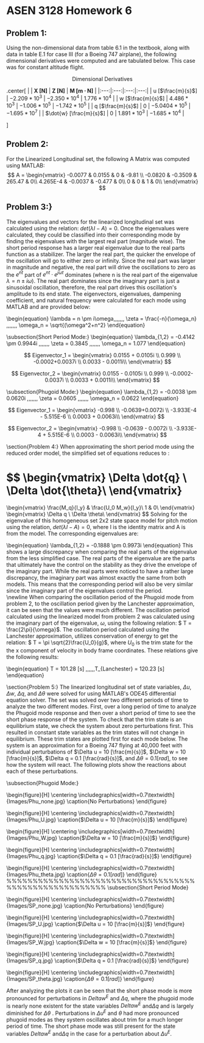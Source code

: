 
# ASEN 3128 Homework 6

## Problem 1:
Using the non-dimensional data from table 6.1 in the textbook, along with data in table E.1 for case III (for a Boeing 747 airplane), the following dimensional derivatives were computed and are tabulated below. This case was for constant altitude flight.
<p align="center">
  Dimensional Derivatives
<p\>

.center[
| | **X [N]** | **Z [N]** | **M [m $\cdot$ N]** |
|:---:|:---:|:---:|:---:|
| u [$\frac{m}{s}$]       | $-2.209*10^3$ |  $-2.350*10^4$  |  $1.776*10^4$   |
| w [$\frac{m}{s}$]       |  $4.486*10^3$ |  $-1.006*10^5$  |  $-1.742*10^5$  |
| q [$\frac{m}{s}$]       |  0            |  $-5.0404*10^5$ |  $-1.695*10^7$  |
| $\dot{w} [\frac{m}{s}$] |  0            |  $1.891*10^3$   |  $-1.685*10^4$  |

]


## Problem 2:
For the Linearized Longitudinal set, the following A Matrix was computed using MATLAB:
$$
A =
\begin{vmatrix}
-0.0077 & 0.0155 & 0 & -9.81 \\
-0.0820 & -0.3509 & 265.47 & 0\\
4.265E-4 & -0.0037 & -0.477 & 0\\
0 & 0 & 1 & 0\\
\end{vmatrix}
$$


## Problem 3:}
The eigenvalues and vectors for the linearized longitudinal set was calculated using the relation: $det(\lambda I - A) = 0$. Once the eigenvalues were calculated, they could be classified into their corresponding mode by finding the eigenvalues with the largest real part (magnitude wise). The short period response has a larger real eigenvalue due to the real parts function as a stabilizer. The larger the real part, the quicker the envelope of the oscillation will go to either zero or infinity. Since the real part was larger in magnitude and negative, the real part will drive the oscillations to zero as the $e^{n t}$ part of $e^{n t}\cdot e^{j\omega t}$ dominates (where n is the real part of the eigenvalue $\lambda = n \pm i\omega$). The real part dominates since the imaginary part is just a sinusoidal oscillation, therefore, the real part drives this oscillation's amplitude to its end state. The eigenvectors, eigenvalues, dampening coefficient, and natural frequency were calculated for each mode  using MATLAB and are provided below:

\begin{equation}
\lambda = n \pm i\omega,\,\,\,\,\,\, \zeta = \frac{-n}{\omega_n}  ,\,\,\,\,\,\, \omega_n = \sqrt{(\omega^2+n^2}
\end{equation}

\subsection{Short Period Mode:}
\begin{equation}
\lambda_{1,2} = -0.4142 \pm 0.9944i ,\,\,\,\,\,\, \zeta = 0.3845  ,\,\,\,\,\,\, \omega_n = 1.077
\end{equation}

$$
Eigenvector_1 =
\begin{vmatrix}
0.0155 + 0.0105i \\
0.999 \\
-0.0002+0.0037i \\
0.0033 - 0.0011i\\
\end{vmatrix}
$$

$$
Eigenvector_2 =
\begin{vmatrix}
0.0155 - 0.0105i \\
0.999 \\
-0.0002-0.0037i \\
0.0033 + 0.0011i\\
\end{vmatrix}
$$

\subsection{Phugoid Mode:}
\begin{equation}
\lambda_{1,2} = -0.0038 \pm 0.0620i ,\,\,\,\,\,\, \zeta = 0.0605  ,\,\,\,\,\,\, \omega_n = 0.0622
\end{equation}


$$
Eigenvector_1 =
\begin{vmatrix}
-0.998 \\
-0.0639+0.0072i \\
-3.933E-4 - 5.515E-6 \\
0.0003 + 0.0063i\\
\end{vmatrix}
$$

$$
Eigenvector_2 =
\begin{vmatrix}
-0.998 \\
-0.0639 - 0.0072i \\
-3.933E-4 + 5.515E-6 \\
0.0003 - 0.0063i\\
\end{vmatrix}
$$

\section{Problem 4:}
When approximating the short period mode using the reduced order model, the simplified set of equations reduces to :


$$
\begin{vmatrix}
\Delta \dot{q} \\
\Delta \dot{\theta}\\
\end{vmatrix}
= 
\begin{vmatrix}
\frac{M_q}{I_y} & \frac{U_0 M_w}{I_y}\\
1 & 0\\
\end{vmatrix}
\begin{vmatrix}
\Delta q \\
\Delta \theta\\
\end{vmatrix}
$$
Solving for the eigenvalue of this homogeneous set 2x2 state space model for pitch motion using the relation, $det(\lambda I - A) = 0$, where I is the identity matrix and A is from the model. The corresponding eigenvalues are:

\begin{equation}
\lambda_{1,2} = -0.1888 \pm 0.9973i 
\end{equation}
 This shows a large discrepancy when comparing the real parts of the eigenvalue from the less simplified case. The real parts of the eigenvalue are the parts that ultimately have the control on the stability as they drive the envelope of the imaginary part. While the real parts were noticed to have a rather large discrepancy, the imaginary part was almost exactly the same from both models. This means that the corresponding period will also be very similar since the imaginary part of the eigenvalues control the period.  
 \newline
 When comparing the oscillation period of the Phugoid mode from problem 2, to the oscillation period given by the Lanchester approximation, it can be seen that the values were much different.
 The oscillation period calculated using the linearized model from problem 2 was calculated using the imaginary part of the eigenvalue, $\omega$, using the following relation: $ T = \frac{2\pi}{\omega}$. The oscillation period calculated using the Lanchester approximation, utilizes conservation of energy to get the relation: $ T = \pi \sqrt{2}\frac{U_0}{g}$, where $U_0$ is the trim state for the the x component of velocity in body frame coordinates. These relations give the following results:
 
 \begin{equation}
 T = 101.28 [s] ,\,\,\,\,\,T_{Lanchester} = 120.23 [s] 
 \end{equation}
 
 \section{Problem 5:}
 The linearized longitudinal set of state variables, $\Delta u$, $\Delta w$, $\Delta q$, and $\Delta \theta$ were solved for using MATLAB's ODE45 differential equation solver. The set was solved over two different periods of time to analyze the two different modes. First, over a long period of time to analyze the Phugoid mode response and then over a short period of time to see the short phase response of the system. To check that the trim state is an equilibrium state, we check the system about zero perturbations first. This resulted in constant state variables as the trim states will not change in equilibrium. These trim states are plotted first for each mode below. The system is an approximation for a Boeing 747 flying at 40,000 feet with individual perturbations of $\Delta u = 10 [\frac{m}{s}]$, $\Delta w = 10 [\frac{m}{s}]$, $\Delta q = 0.1 [\frac{rad}{s}]$, and $\Delta \theta = 0.1 [rad]$, to see how the system will react. The following plots show the reactions about each of these perturbations.
 
 \subsection{Phugoid Mode:}
 
  \begin{figure}[H]
\centering
\includegraphics[width=0.7\textwidth]{Images/Phu_none.jpg}
\caption{No Perturbations}
\end{figure}
 
 \begin{figure}[H]
\centering
\includegraphics[width=0.7\textwidth]{Images/Phu_U.jpg}
\caption{$\Delta u = 10 [\frac{m}{s}]$}
\end{figure}

 \begin{figure}[H]
\centering
\includegraphics[width=0.7\textwidth]{Images/Phu_W.jpg}
\caption{$\Delta w = 10 [\frac{m}{s}]$}
\end{figure}

 \begin{figure}[H]
\centering
\includegraphics[width=0.7\textwidth]{Images/Phu_q.jpg}
\caption{$\Delta q = 0.1 [\frac{rad}{s}]$}
\end{figure}

 \begin{figure}[H]
\centering
\includegraphics[width=0.7\textwidth]{Images/Phu_theta.jpg}
\caption{$\Delta \theta = 0.1 [rad]$}
\end{figure}
%%%%%%%%%%%%%%%%%%%%%%%%%%%%%%%%%%%%%%%%%%%%%%%%%%%%%%%
 \subsection{Short Period Mode}

  \begin{figure}[H]
\centering
\includegraphics[width=0.7\textwidth]{Images/SP_none.jpg}
\caption{No Perturbations}
\end{figure}

 \begin{figure}[H]
\centering
\includegraphics[width=0.7\textwidth]{Images/SP_U.jpg}
\caption{$\Delta u = 10 [\frac{m}{s}]$}
\end{figure}

 \begin{figure}[H]
\centering
\includegraphics[width=0.7\textwidth]{Images/SP_W.jpg}
\caption{$\Delta w = 10 [\frac{m}{s}]$}
\end{figure}

 \begin{figure}[H]
\centering
\includegraphics[width=0.7\textwidth]{Images/SP_q.jpg}
\caption{$\Delta q = 0.1 [\frac{rad}{s}]$}
\end{figure}

 \begin{figure}[H]
\centering
\includegraphics[width=0.7\textwidth]{Images/SP_theta.jpg}
\caption{$\Delta \theta = 0.1 [rad]$}
\end{figure}

After analyzing the plots it can be seen that the short phase mode is more pronounced for perturbations in $Delta w^E$ and $\Delta q$, where the phugoid mode is nearly none existent for the state variables $Delta w^E$ and$\Delta q$ and is largely diminished for $\Delta \theta$ . Perturbations in $\Delta u^E$ and $\theta$ had more pronounced phugoid modes as they system oscillates about trim for a much longer period of time. The short phase mode was still present for the state variables  $Delta w^E$ and$\Delta q$ in the case for a perturbation about $\Delta u^E$.
